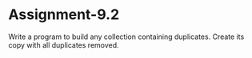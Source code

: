 # Assignment-9.2
Write a program to build any collection containing duplicates. Create its copy with all duplicates removed.
